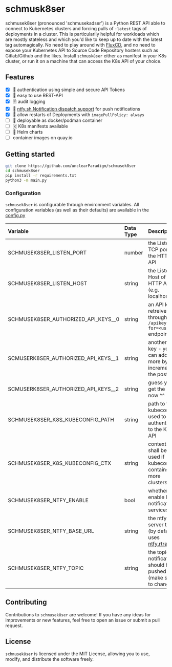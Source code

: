 # schmusk8ser

schmusek8ser (pronounced 'schmusekadser') is a Python REST API able to connect to Kubernetes clusters and forcing pulls of `:latest` tags of deployments in a cluster.
This is particularily helpful for workloads which are mostly stateless and which you'd like to keep up to date with the latest tag automagically. No need to play around with [FluxCD](https://fluxcd.io),
and no need to expose your Kubernetes API to Source Code Repository hosters such as Gitlab/Github and the likes. Install `schmusk8ser` either as manifest in your K8s cluster, or run it on a machine
that can access the K8s API of your choice.

## Features

- [x] 🔑 authentication using simple and secure API Tokens
- [x] 🚀 easy to use REST-API
- [x] 🖹 audit logging
- [x] 📲 [ntfy.sh Notification dispatch support](https://ntfy.sh) for push notifications
- [x] 🔄 allow restarts of Deployments with `imagePullPolicy: always`
- [ ] 🐋 deployable as docker/podman container
- [ ] 🇰 K8s manifests available
- [ ] 👷 Helm charts
- [ ] container images on quay.io

## Getting started

```bash
git clone https://github.com/unclearParadigm/schmusek8ser
cd schmusek8ser
pip install -r requirements.txt
python3 -m main.py
```

### Configuration

`schmusek8ser` is configurable through environment variables. All configuration variables (as well as their defaults) are available in the [config.py](config.py)

| Variable                            | Data Type | Description                                                              |
|:------------------------------------|:----------|:-------------------------------------------------------------------------|
| SCHMUSEK8SER_LISTEN_PORT            | number    | the Listen TCP port of the HTTP API                                      |
| SCHMUSEK8SER_LISTEN_HOST            | string    | the Listen Host of the HTTP API (e.g. localhost)                         |
| SCHMUSEK8SER_AUTHORIZED_API_KEYS__0 | string    | an API key retreived through the `/apikey/new?for=<user>` endpoint       |
| SCMUSERK8SER_AUTHORIZED_API_KEYS__1 | string    | another API key - you can add more by incrementing the postfix           |
| SCMUSERK8SER_AUTHORIZED_API_KEYS__2 | string    | guess you get the idea now ^^                                            |
| SCHMUSEK8SER_K8S_KUBECONFIG_PATH    | string    | path to the kubeconfig used to authenticate to the K8s API               |
| SCHMUSEK8SER_K8S_KUBECONFIG_CTX     | string    | context that shall be used if kubeconfig contains more clusters          |
| SCHMUSEK8SER_NTFY_ENABLE            | bool      | whether to enable NTFY notification services                             |
| SCHMUSEK8SER_NTFY_BASE_URL          | string    | the ntfy server to use (by default uses [ntfy.rtrace.io](ntfy.rtrace.io) |
| SCHMUSEK8SER_NTFY_TOPIC             | string    | the topic the notifications should be pushed to (make sure to change)    |

## Contributing

Contributions to `schmusek8ser` are welcome! If you have any ideas for improvements or new features, feel free to open an issue or submit a pull request.

## License

`schmusek8ser` is licensed under the MIT License, allowing you to use, modify, and distribute the software freely.
